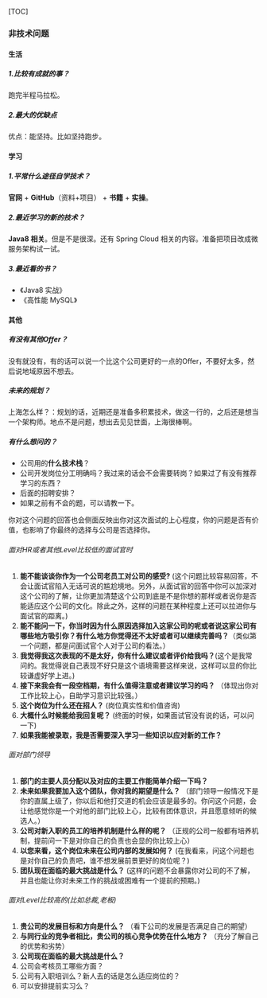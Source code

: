 [TOC]

### 非技术问题

#### 生活

##### 1.比较有成就的事？

跑完半程马拉松。

##### 2.最大的优缺点

优点：能坚持。比如坚持跑步。

#### 学习

##### 1.平常什么途径自学技术？

**官网** + **GitHub**（资料+项目） + **书籍** + **实操**。

##### 2.最近学习的新的技术？

**Java8 相关**。但是不是很深。还有 Spring Cloud 相关的内容。准备把项目改成微服务架构试一试。

##### 3.最近看的书？

- 《Java8 实战》
- 《高性能 MySQL》

#### 其他

##### 有没有其他Offer？

没有就没有，有的话可以说一个比这个公司更好的一点的Offer，不要好太多，然后说地域原因不想去。

##### 未来的规划？

上海怎么样？：规划的话，近期还是准备多积累技术，做这一行的，之后还是想当一个架构师。地点不是问题，想出去见见世面，上海很棒啊。

##### 有什么想问的？

- 公司用的**什么技术栈**？
- 公司开发岗位分工明确吗？我过来的话会不会需要转岗？如果过了有没有推荐学习的东西？
- 后面的招聘安排？
- 如果之前有不会的题，可以请教一下。

你对这个问题的回答也会侧面反映出你对这次面试的上心程度，你的问题是否有价值，也影响了你最终的选择与公司是否选择你。

###### 面对HR或者其他Level比较低的面试官时

1. **能不能谈谈你作为一个公司老员工对公司的感受?** (这个问题比较容易回答，不会让面试官陷入无话可说的尴尬境地。另外，从面试官的回答中你可以加深对这个公司的了解，让你更加清楚这个公司到底是不是你想的那样或者说你是否能适应这个公司的文化。除此之外，这样的问题在某种程度上还可以拉进你与面试官的距离。)
2. **能不能问一下，你当时因为什么原因选择加入这家公司的呢或者说这家公司有哪些地方吸引你？有什么地方你觉得还不太好或者可以继续完善吗？**（类似第一个问题，都是问面试官个人对于公司的看法。）
3. **我觉得我这次表现的不是太好，你有什么建议或者评价给我吗？**(这个是我常问的。我觉得说自己表现不好只是这个语境需要这样来说，这样可以显的你比较谦虚好学上进。)
4. **接下来我会有一段空档期，有什么值得注意或者建议学习的吗？** （体现出你对工作比较上心，自助学习意识比较强。）
5. **这个岗位为什么还在招人？** (岗位真实性和价值咨询)
6. **大概什么时候能给我回复呢？** (终面的时候，如果面试官没有说的话，可以问一下)
7. **如果我能被录取，我是否需要深入学习一些知识以应对新的工作？**

###### 面对部门领导

1. **部门的主要人员分配以及对应的主要工作能简单介绍一下吗？** 
2. **未来如果我要加入这个团队，你对我的期望是什么？** （部门领导一般情况下是你的直属上级了，你以后和他打交道的机会应该是最多的。你问这个问题，会让他感觉你是一个对他的部门比较上心，比较有团体意识，并且愿意倾听的候选人。）
3. **公司对新入职的员工的培养机制是什么样的呢？** （正规的公司一般都有培养机制，提前问一下是对你自己的负责也会显的你比较上心）
4. **以您来看，这个岗位未来在公司内部的发展如何？** (在我看来，问这个问题也是对你自己的负责吧，谁不想发展前景更好的岗位呢？)
5. **团队现在面临的最大挑战是什么？** (这样的问题不会暴露你对公司的不了解，并且也能让你对未来工作的挑战或困难有一个提前的预期。)

###### 面对Level比较高的(比如总裁,老板)

1. **贵公司的发展目标和方向是什么？** （看下公司的发展是否满足自己的期望）
2. **与同行业的竞争者相比，贵公司的核心竞争优势在什么地方？** （充分了解自己的优势和劣势）
3. **公司现在面临的最大挑战是什么？**
4. 公司会考核员工哪些方面？
5. 公司有入职培训么？新人去的话是怎么适应岗位的？
6. 可以安排提前实习么？









